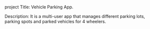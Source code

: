 project Title: Vehicle Parking App.

Description: It is a multi-user app that manages different parking lots, parking spots and parked vehicles for 4 wheelers.
